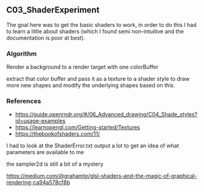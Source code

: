 ## C03_ShaderExperiment

The goal here was to get the basic shaders to work, in order to do this I had to learn a little about shaders (which I found semi non-intuitive and the documentation is poor at best).


### Algorithm

Render a background to a render target with one colorBuffer

extract that color buffer and pass it as a texture to a shader style to draw more new shapes and modify the underlying shapes based on this.

### References

- https://guide.openrndr.org/#/06_Advanced_drawing/C04_Shade_styles?id=usage-examples
- https://learnopengl.com/Getting-started/Textures
- https://thebookofshaders.com/11/

I had to look at the ShaderError.txt output a lot to get an idea of what parameters are available to me

the sampler2d is still a bit of a mystery

https://medium.com/@grahamte/glsl-shaders-and-the-magic-of-graphical-rendering-ca94a578cf8b

